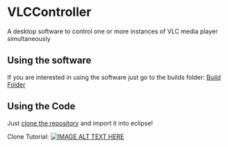# VLCController
A desktop software to control one or more instances of VLC media player simultaneously

## Using the software

If you are interested in using the software just go to the builds folder:
[Build Folder](builds/)

## Using the Code

Just [clone the repository](https://youtu.be/ptK9-CNms98) and import it into eclipse!

Clone Tutorial:
[![IMAGE ALT TEXT HERE](http://img.youtube.com/vi/ptK9-CNms98/0.jpg)](http://www.youtube.com/watch?v=ptK9-CNms98)